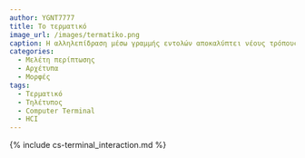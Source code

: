 ```yaml
---
author: YGNT7777
title: To τερματικό
image_url: /images/termatiko.png
caption: Η αλληλεπίδραση μέσω γραμμής εντολών αποκαλύπτει νέους τρόπους χρήσης του υπολογιστή, προσφέροντας ακρίβεια, ταχύτητα και πρόσβαση σε εργαλεία που ξεπερνούν τις δυνατότητες ενός γραφικού περιβάλλοντος 
categories:
  - Μελέτη περίπτωσης
  - Αρχέτυπα
  - Μορφές
tags:
  - Τερματικό
  - Τηλέτυπος
  - Computer Terminal
  - HCI
---
```



{% include cs-terminal_interaction.md %}
